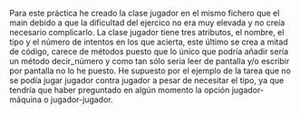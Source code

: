 Para este práctica he creado la clase jugador en el mismo fichero que el main debido a que la dificultad del ejercico no era muy elevada y no creía necesario complicarlo. La clase jugador tiene tres atributos, el nombre, el tipo y el número de intentos en los que acierta, este último se crea a mitad de código, carece de métodos puesto que lo único que podría añadir sería un método decir_número y como tan sólo sería leer de pantalla y/o escribir por pantalla no lo he puesto.
He supuesto por el ejemplo de la tarea que no se podía jugar jugador contra jugador a pesar de necesitar el tipo, ya que tendría que haber preguntado en algún momento la opción jugador-máquina o jugador-jugador.

